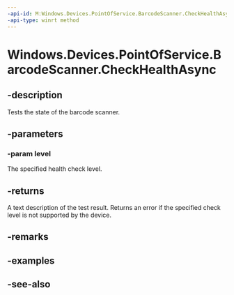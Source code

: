 ```yaml
---
-api-id: M:Windows.Devices.PointOfService.BarcodeScanner.CheckHealthAsync(Windows.Devices.PointOfService.UnifiedPosHealthCheckLevel)
-api-type: winrt method
---
```


<!-- Method syntax
public Windows.Foundation.IAsyncOperation<string> CheckHealthAsync(Windows.Devices.PointOfService.UnifiedPosHealthCheckLevel level)
-->

# Windows.Devices.PointOfService.BarcodeScanner.CheckHealthAsync

## -description
Tests the state of the barcode scanner.

## -parameters
### -param level
The specified health check level.

## -returns
A text description of the test result. Returns an error if the specified check level is not supported by the device.

## -remarks

## -examples

## -see-also
